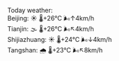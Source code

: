 Today weather:  
Beijing: ☀️   🌡️+26°C 🌬️↑4km/h  
Tianjin: 🌫  🌡️+26°C 🌬️↖4km/h  
Shijiazhuang: ☀️   🌡️+24°C 🌬️↓4km/h  
Tangshan: 🌧   🌡️+23°C 🌬️↖8km/h  
